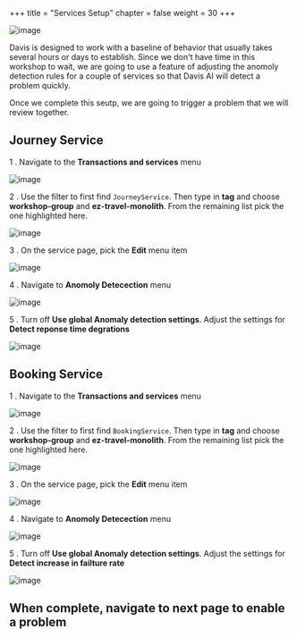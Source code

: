 +++
title = "Services Setup"
chapter = false
weight = 30
+++

![image](/images/emma.png)

Davis is designed to work with a baseline of behavior that usually takes several hours or days to establish.  Since we don't have time in this workshop to wait, we are going to use a feature of adjusting the anomoly detection rules for a couple of services so that Davis AI will detect a problem quickly.

Once we complete this seutp, we are going to trigger a problem that we will review together.

## Journey Service

1 . Navigate to the **Transactions and services** menu

![image](/images/dt-ai-pickservice.png)

2 . Use the filter to first find `JourneyService`.  Then type in **tag** and choose **workshop-group** and **ez-travel-monolith**.  From the remaining list pick the one highlighted here.

![image](/images/dt-ai-journey-filter.png)

3 . On the service page, pick the **Edit** menu item

![image](/images/dt-ai-journey-edit.png)

4 . Navigate to **Anomoly Detecection** menu

![image](/images/dt-ai-journey-enable.png)

5 . Turn off **Use global Anomaly detection settings**.  Adjust the settings for **Detect reponse time degrations**

![image](/images/dt-ai-journey-settings.png)

## Booking Service

1 . Navigate to the **Transactions and services** menu

![image](/images/dt-ai-pickservice.png)

2 . Use the filter to first find `BookingService`.  Then type in **tag** and choose **workshop-group** and **ez-travel-monolith**.  From the remaining list pick the one highlighted here.

![image](/images/dt-ai-booking-filter.png)

3 . On the service page, pick the **Edit** menu item

![image](/images/dt-ai-booking-edit.png)

4 . Navigate to **Anomoly Detecection** menu

![image](/images/dt-ai-booking-enable.png)

5 . Turn off **Use global Anomaly detection settings**.  Adjust the settings for **Detect increase in failture rate**

![image](/images/dt-ai-booking-settings.png)

## When complete, navigate to next page to enable a problem 